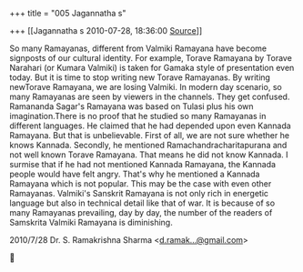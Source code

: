 +++
title = "005 Jagannatha s"

+++
[[Jagannatha s	2010-07-28, 18:36:00 [Source](https://groups.google.com/g/bvparishat/c/swp1qPcxa40)]]



So many Ramayanas, different from Valmiki Ramayana have become signposts of our cultural identity. For example, Torave Ramayana by Torave Narahari (or Kumara Valmiki) is taken for Gamaka style of presentation even today. But it is time to stop writing new Torave Ramayanas. By writing newTorave Ramayana, we are losing Valmiki. In modern day scenario, so many Ramayanas are seen by viewers in the channels. They get confused. Ramananda Sagar's Ramayana was based on Tulasi plus his own imagination.There is no proof that he studied so many Ramayanas in different languages. He claimed that he had depended upon even Kannada Ramayana. But that is unbelievable. First of all, we are not sure whether he knows Kannada. Secondly, he mentioned Ramachandracharitapurana and not well known Torave Ramayana. That means he did not know Kannada. I surmise that if he had not mentioned Kannada Ramayana, the Kannada people would have felt angry. That's why he mentioned a Kannada Ramayana which is not popular. This may be the case with even other Ramayanas. Valmiki's Sanskrit Ramayana is not only rich in energetic language but also in technical detail like that of war. It is because of so many Ramayanas prevailing, day by day, the number of the readers of Samskrita Valmiki Ramayana is diminishing.  

2010/7/28 Dr. S. Ramakrishna Sharma \<[d.ramak...@gmail.com]()\>



